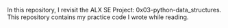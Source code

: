 In this repository, I revisit the ALX SE Project: 0x03-python-data_structures. This repository contains my practice code I wrote while reading.
